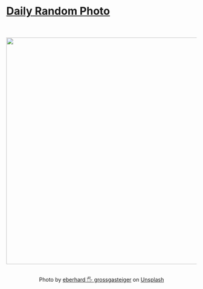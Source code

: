 # [Daily Random Photo](https://www.dailyrandomphoto.com/)

<div align="center">
  <br>
  <br>
  <a href="https://www.dailyrandomphoto.com/p/2024/2024-11-01/"><img src="https://images.unsplash.com/photo-1727259066904-a7a1e43c6a5d?crop=entropy&cs=tinysrgb&fit=max&fm=jpg&ixid=M3w3NzUwOHwwfDF8cmFuZG9tfHx8fHx8fHx8MTczMDQyMTgzMnw&ixlib=rb-4.0.3&q=80&w=1080" width="600px"></a>
  <br>
  <br>
  <p class="has-text-grey">Photo by <a href="https://unsplash.com/@eberhardgross?utm_source=Daily%20Random%20Photo&amp;utm_medium=referral" target="_blank" rel="noopener noreferrer">eberhard 🖐 grossgasteiger</a> on <a href="https://unsplash.com/photos/a-mountain-range-with-snow-covered-mountains-in-the-background-eo1xRUAM0Ok?utm_source=Daily%20Random%20Photo&amp;utm_medium=referral" target="_blank" rel="noopener noreferrer">Unsplash</a></p>
</div>
